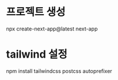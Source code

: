 # 프로젝트 생성
npx create-next-app@latest next-app

# tailwind 설정
npm install tailwindcss postcss autoprefixer
